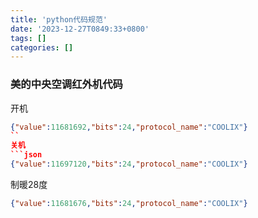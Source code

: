 ```yaml
---
title: 'python代码规范'
date: '2023-12-27T0849:33+0800'
tags: []
categories: []
---
```



### 美的中央空调红外机代码

开机  
```json
{"value":11681692,"bits":24,"protocol_name":"COOLIX"}
``
关机  
```json
{"value":11697120,"bits":24,"protocol_name":"COOLIX"}
```
制暖28度  
```json
{"value":11681676,"bits":24,"protocol_name":"COOLIX"}
```
